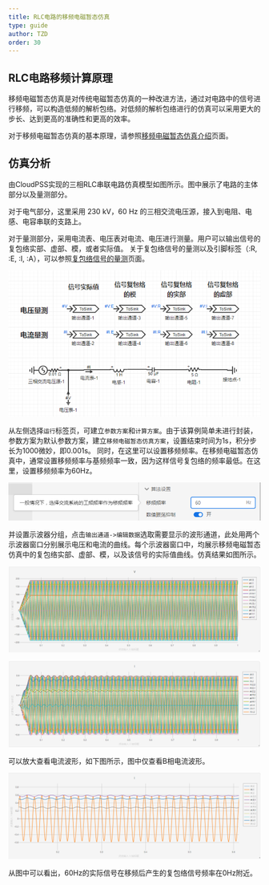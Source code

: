 ```yaml
---
title: RLC电路的移频电磁暂态仿真
type: guide
author: TZD
order: 30
---
```


## RLC电路移频计算原理

移频电磁暂态仿真是对传统电磁暂态仿真的一种改进方法，通过对电路中的信号进行移频，可以构造低频的解析包络。对低频的解析包络进行的仿真可以采用更大的步长、达到更高的准确性和更高的效率。

对于移频电磁暂态仿真的基本原理，请参照[移频电磁暂态仿真介绍](../../../features/SFEMT/SFAIntro/index.md)页面。

## 仿真分析

由CloudPSS实现的三相RLC串联电路仿真模型如图所示。图中展示了电路的主体部分以及量测部分。

对于电气部分，这里采用 230 kV，60 Hz 的三相交流电压源，接入到电阻、电感、电容串联的支路上。

对于量测部分，采用电流表、电压表对电流、电压进行测量。用户可以输出信号的复包络实部、虚部、模，或者实际值。
关于复包络信号的量测以及引脚标签（:R, :E, :I, :A），可以参照[复包络信号的量测](../../../features/SFEMT/SFEMTpin/index.md)页面。

![RLC串联电路仿真图](./RLC.png "仿真图")

从左侧选择`运行`标签页，可建立`参数方案`和`计算方案`。由于该算例简单未进行封装，参数方案为默认参数方案，建立`移频电磁暂态仿真方案`，设置结束时间为1s，积分步长为1000微妙，即0.001s。
同时，在这里可以设置移频频率。在移频电磁暂态仿真中，通常设置移频频率与基频频率一致，因为这样信号复包络的频率最低。在这里，设置移频频率为60Hz。

![移频频率设置](./RLC2.png "移频频率设置")

并设置示波器分组，点击`输出通道->编辑数据`选取需要显示的波形通道，此处用两个示波器窗口分别展示电压和电流的曲线。每个示波器窗口中，均展示移频电磁暂态仿真中的复包络实部、虚部、模，以及该信号的实际值曲线。仿真结果如图所示。

![电压仿真结果](./RLCV.png "仿真结果V")

![电流仿真结果](./RLCI.png "仿真结果I")

可以放大查看电流波形，如下图所示，图中仅查看B相电流波形。

![电流仿真结果（B相，放大查看）](./RLCI1.png "仿真结果I1")

从图中可以看出，60Hz的实际信号在移频后产生的复包络信号频率在0Hz附近。